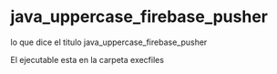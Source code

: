 # java_uppercase_firebase_pusher
lo que dice el titulo java_uppercase_firebase_pusher

El ejecutable esta en la carpeta execfiles


